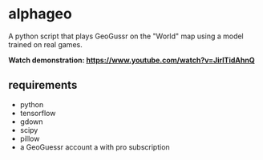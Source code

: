 # alphageo
A python script that plays GeoGussr on the "World" map using a model trained on real games.  

**Watch demonstration: https://www.youtube.com/watch?v=JirlTidAhnQ**
## requirements
* python
* tensorflow
* gdown
* scipy
* pillow
* a GeoGuessr account a with pro subscription
